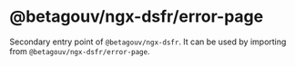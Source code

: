 # @betagouv/ngx-dsfr/error-page

Secondary entry point of `@betagouv/ngx-dsfr`. It can be used by importing from `@betagouv/ngx-dsfr/error-page`.
